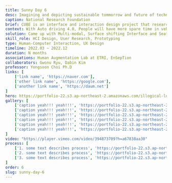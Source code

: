 ```yaml
---
title: Sunny Day 6
desc: Imagining and depicting sustainable tommorrow and future of technology with XR and Wearable.
caption: National Research Foundation
brief: CUBE is an interface and interaction design project that researched what kind of interaction people can do in the moving medium - mobility(cars) - when the fourth stage of autonomous driving is commercialized in the future.
context: With Auto driving 4.0, People will have more spare time in vehicles in the future. To imagine various scenarios and design an interface for them is needed.
solution: Came up with Multi-modal, Surface shifting Interface and Seat
skill_role: HCI Design, User Research, Prototyping
type: Human-Computer Interaction, UX Design
timeline: 2022.03 ~ 2022.12
duration: N months
associations: Human Augmentation Lab at ETRI, EnSepTion
collaborators: Gwonu Ryu, Dabin Kim
professor: Yongsoon Choi Ph.D
links: [
    ['link name', 'https://naver.com'], 
    ['other link name', 'https://google.com'], 
    ['another link name', 'https://daum.net']
]
hero: https://portfolio-22.s3.ap-northeast-2.amazonaws.com/illogical-love_hero.jpg
gallery: [
    ['caption yeah!!! yeah!!!', 'https://portfolio-22.s3.ap-northeast-2.amazonaws.com/illogical-love_hero.jpg'],
    ['caption yeah!!! yeah!!!', 'https://portfolio-22.s3.ap-northeast-2.amazonaws.com/illogical-love_hero.jpg'],
    ['caption yeah!!! yeah!!!', 'https://portfolio-22.s3.ap-northeast-2.amazonaws.com/illogical-love_hero.jpg'],
    ['caption yeah!!! yeah!!!', 'https://portfolio-22.s3.ap-northeast-2.amazonaws.com/illogical-love_hero.jpg'],
    ['caption yeah!!! yeah!!!', 'https://portfolio-22.s3.ap-northeast-2.amazonaws.com/illogical-love_hero.jpg'],
    ['caption yeah!!! yeah!!!', 'https://portfolio-22.s3.ap-northeast-2.amazonaws.com/illogical-love_hero.jpg'],
]
video: "https://player.vimeo.com/video/394873709?h=a67838aa30" 
process: [
    ['1. some text describes process', 'https://portfolio-22.s3.ap-northeast-2.amazonaws.com/illogical-love_hero.jpg'],
    ['2. some text describes process', 'https://portfolio-22.s3.ap-northeast-2.amazonaws.com/illogical-love_hero.jpg'],
    ['3. some text describes process', 'https://portfolio-22.s3.ap-northeast-2.amazonaws.com/illogical-love_hero.jpg'],
]
order: 6
slug: sunny-day-6
---
```


